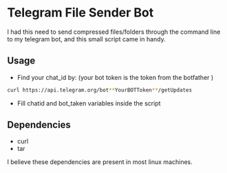 # Telegram File Sender Bot

I had this need to send compressed files/folders through the command line to my telegram bot, and this small script came in handy. 

## Usage

* Find your chat_id by: (your bot token is the token from the botfather )
```bash
curl https://api.telegram.org/bot**YourBOTToken**/getUpdates
```
  

* Fill chatid and bot_taken variables inside the script

## Dependencies
* curl
* tar

I believe these dependencies are present in most linux machines.
